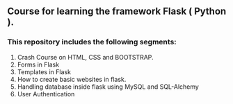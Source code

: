 ## Course for learning the framework Flask ( Python ).

### This repository includes the following segments:
1. Crash Course on HTML, CSS and BOOTSTRAP.
2. Forms in Flask
3. Templates in Flask
4. How to create basic websites in flask.
5. Handling database inside flask using MySQL and SQL-Alchemy
6. User Authentication